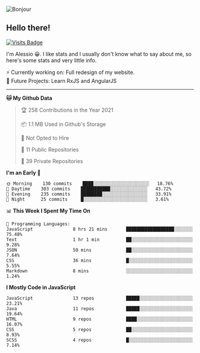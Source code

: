 ![Bonjour](https://i.redd.it/ayih4qogh2a51.png)

## Hello there!
[![Visits Badge](https://badges.pufler.dev/visits/PandaSekh/PandaSekh)](https://alessiofranceschi.me)

I'm Alessio 😀. I like stats and I usually don't know what to say about me, so here's some stats and very little info.

⚡ Currently working on: Full redesign of my website.  
🤔 Future Projects: Learn RxJS and AngularJS

---

<!--START_SECTION:waka-->
**🐱 My Github Data** 

> 🏆 258 Contributions in the Year 2021
 > 
> 📦 1.1 MB Used in Github's Storage 
 > 
> 🚫 Not Opted to Hire
 > 
> 📜 11 Public Repositories 
 > 
> 🔑 39 Private Repositories  
 > 
**I'm an Early 🐤** 

```text
🌞 Morning    130 commits    ████░░░░░░░░░░░░░░░░░░░░░   18.76% 
🌆 Daytime    303 commits    ███████████░░░░░░░░░░░░░░   43.72% 
🌃 Evening    235 commits    ████████░░░░░░░░░░░░░░░░░   33.91% 
🌙 Night      25 commits     █░░░░░░░░░░░░░░░░░░░░░░░░   3.61%

```


📊 **This Week I Spent My Time On** 

```text
💬 Programming Languages: 
JavaScript               8 hrs 21 mins       ██████████████████░░░░░░░   75.48% 
Text                     1 hr 1 min          ██░░░░░░░░░░░░░░░░░░░░░░░   9.28% 
JSON                     50 mins             ██░░░░░░░░░░░░░░░░░░░░░░░   7.64% 
CSS                      36 mins             █░░░░░░░░░░░░░░░░░░░░░░░░   5.55% 
Markdown                 8 mins              ░░░░░░░░░░░░░░░░░░░░░░░░░   1.24%

```

**I Mostly Code in JavaScript** 

```text
JavaScript               13 repos            █████░░░░░░░░░░░░░░░░░░░░   23.21% 
Java                     11 repos            █████░░░░░░░░░░░░░░░░░░░░   19.64% 
HTML                     9 repos             ████░░░░░░░░░░░░░░░░░░░░░   16.07% 
CSS                      5 repos             ██░░░░░░░░░░░░░░░░░░░░░░░   8.93% 
SCSS                     4 repos             █░░░░░░░░░░░░░░░░░░░░░░░░   7.14%

```



<!--END_SECTION:waka-->
